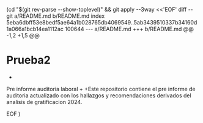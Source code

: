  (cd "$(git rev-parse --show-toplevel)" && git apply --3way <<'EOF' 
diff --git a/README.md b/README.md
index 5eba6dbff53e8bedf5ae64a1b028765db4069549..5ab3439510337b34160d1a066a1bcb14ea1112ac 100644
--- a/README.md
+++ b/README.md
@@ -1,2 +1,5 @@
 # Prueba2
+
 Pre informe auditoria laboral
+
+Este repositorio contiene el pre informe de auditoria actualizado con los hallazgos y recomendaciones derivados del analisis de gratificacion 2024.
 
EOF
)

